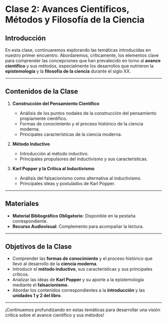 # Clase 2: Avances Científicos, Métodos y Filosofía de la Ciencia

## Introducción

En esta clase, continuaremos explorando las temáticas introducidas en nuestro primer encuentro. Abordaremos, críticamente, los elementos clave para comprender las concepciones que han prevalecido en torno al **avance científico** y sus métodos, especialmente los desarrollos que nutrieron la **epistemología** y la **filosofía de la ciencia** durante el siglo XX.

---

## Contenidos de la Clase

1. **Construcción del Pensamiento Científico**  
   - Análisis de los puntos nodales de la construcción del pensamiento propiamente científico.  
   - Formas de conocimiento y el proceso histórico de la ciencia moderna.  
   - Principales características de la ciencia moderna.  

2. **Método Inductivo**  
   - Introducción al método inductivo.  
   - Principales propulsores del inductivismo y sus características.  

3. **Karl Popper y la Crítica al Inductivismo**  
   - Análisis del falsacionismo como alternativa al inductivismo.  
   - Principales ideas y postulados de Karl Popper.  

---

## Materiales

- **Material Bibliográfico Obligatorio**: Disponible en la pestaña correspondiente.  
- **Recurso Audiovisual**: Complemento para acompañar la lectura.  

---

## Objetivos de la Clase

- Comprender las **formas de conocimiento** y el proceso histórico que llevó al desarrollo de la **ciencia moderna**.  
- Introducir el **método inductivo**, sus características y sus principales críticos.  
- Analizar las ideas de **Karl Popper** y su aporte a la epistemología mediante el **falsacionismo**.  
- Abordar los contenidos correspondientes a la **introducción** y las **unidades 1 y 2 del libro**.

---

¡Continuemos profundizando en estas temáticas para desarrollar una visión crítica sobre el avance científico y sus métodos!